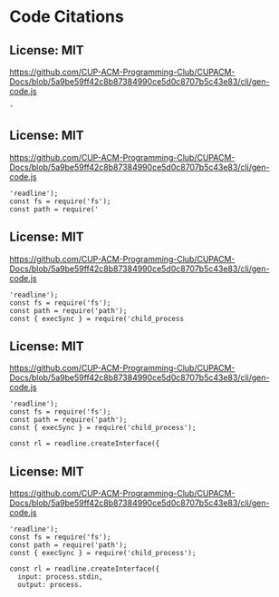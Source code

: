 # Code Citations

## License: MIT
https://github.com/CUP-ACM-Programming-Club/CUPACM-Docs/blob/5a9be59ff42c8b87384990ce5d0c8707b5c43e83/cli/gen-code.js

```
'
```


## License: MIT
https://github.com/CUP-ACM-Programming-Club/CUPACM-Docs/blob/5a9be59ff42c8b87384990ce5d0c8707b5c43e83/cli/gen-code.js

```
'readline');
const fs = require('fs');
const path = require('
```


## License: MIT
https://github.com/CUP-ACM-Programming-Club/CUPACM-Docs/blob/5a9be59ff42c8b87384990ce5d0c8707b5c43e83/cli/gen-code.js

```
'readline');
const fs = require('fs');
const path = require('path');
const { execSync } = require('child_process
```


## License: MIT
https://github.com/CUP-ACM-Programming-Club/CUPACM-Docs/blob/5a9be59ff42c8b87384990ce5d0c8707b5c43e83/cli/gen-code.js

```
'readline');
const fs = require('fs');
const path = require('path');
const { execSync } = require('child_process');

const rl = readline.createInterface({
```


## License: MIT
https://github.com/CUP-ACM-Programming-Club/CUPACM-Docs/blob/5a9be59ff42c8b87384990ce5d0c8707b5c43e83/cli/gen-code.js

```
'readline');
const fs = require('fs');
const path = require('path');
const { execSync } = require('child_process');

const rl = readline.createInterface({
  input: process.stdin,
  output: process.
```

